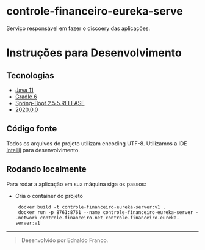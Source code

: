 # controle-financeiro-eureka-serve
Serviço responsável em fazer o discoery das aplicações.<br>


# Instruções para Desenvolvimento

## Tecnologias
+ [Java 11](https://openjdk.java.net/projects/jdk/11/)
+ [Gradle 6](https://docs.gradle.org/6.5.1/userguide/userguide.html)
+ [Spring-Boot 2.5.5.RELEASE](https://docs.spring.io/spring-boot/docs/2.5.5.RELEASE/reference/html/)
+ [2020.0.0](https://docs.spring.io/spring-cloud/docs/Hoxton.SR6/reference/html/)


## Código fonte
Todos os arquivos do projeto utilizam encoding UTF-8.
Utilizamos a IDE [Intellij](https://www.jetbrains.com/pt-br/idea/) para desenvolvimento.

## Rodando localmente
Para rodar a aplicação em sua máquina siga os passos:
- Cria o container do projeto
   ```
    docker build -t controle-financeiro-eureka-server:v1 .
    docker run -p 8761:8761 --name controle-financeiro-eureka-server --network controle-financeiro-net controle-financeiro-eureka-server:v1
   ```
---
> Desenvolvido por Ednaldo Franco.


